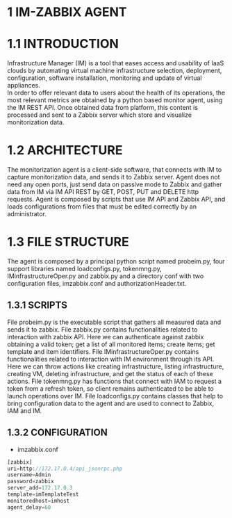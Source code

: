 # 1	IM-ZABBIX AGENT

# 1.1	INTRODUCTION
Infrastructure Manager (IM) is a tool that eases access and usability of IaaS clouds by automating virtual machine infrastructure selection, deployment, configuration, software installation, monitoring and update of virtual appliances.  
In order to offer relevant data to users about the health of its operations, the most relevant metrics are obtained by a python based monitor agent, using the IM REST API. Once obtained data from platform, this content is processed and sent to a Zabbix server which store and visualize monitorization data. 

# 1.2	ARCHITECTURE
The monitorization agent is a client-side software, that connects with IM to capture monitorization data, and sends it to Zabbix server. Agent does not need any open ports, just send data on passive mode to Zabbix and gather data from IM via IM API REST by GET, POST, PUT and DELETE http requests. Agent is composed by scripts that use IM API and Zabbix API, and loads configurations from files that must be edited correctly by an administrator.

# 1.3	FILE STRUCTURE
The agent is composed by a principal python script named probeim.py, four support libraries named loadconfigs.py, tokenmng.py, IMinfrastructureOper.py and zabbix.py and a directory conf with two configuration files, imzabbix.conf and authorizationHeader.txt.

## 1.3.1	SCRIPTS
File probeim.py is the executable script that gathers all measured data and sends it to zabbix. 
File zabbix.py contains functionalities related to interaction with zabbix API. Here we can authenticate against zabbix obtaining a valid token; get a list of all monitored items; create items; get template and item identifiers. 
File IMinfrastructureOper.py contains functionalities related to interaction with IM environment through its API. Here we can throw actions like creating infrastructure, listing infrastructure, creating VM, deleting infrastructure, and get the status of each of these actions. 
File tokenmng.py has functions that connect with IAM to request a token from a refresh token, so client remains authenticated to be able to launch operations over IM. 
File loadconfigs.py contains classes that help to bring configuration data to the agent and are used to connect to Zabbix, IAM and IM.

## 1.3.2	CONFIGURATION

* imzabbix.conf

```javascript
[zabbix]
uri=http://172.17.0.4/api_jsonrpc.php
username=Admin
password=zabbix
server_add=172.17.0.3
template=imTemplateTest
monitoredhost=imhost
agent_delay=60

```

